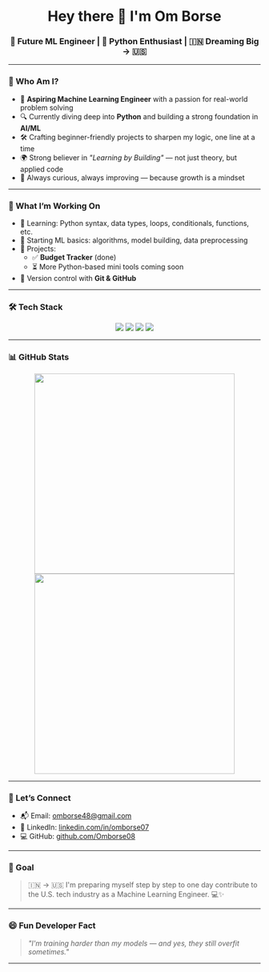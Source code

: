 <h1 align="center">Hey there 👋 I'm Om Borse</h1>
<h3 align="center">🌟 Future ML Engineer | 🐍 Python Enthusiast | 🇮🇳 Dreaming Big → 🇺🇸</h3>

---

### 🧠 Who Am I?

- 🎯 **Aspiring Machine Learning Engineer** with a passion for real-world problem solving
- 🔍 Currently diving deep into **Python** and building a strong foundation in **AI/ML**
- 🛠️ Crafting beginner-friendly projects to sharpen my logic, one line at a time
- 🌍 Strong believer in *"Learning by Building"* — not just theory, but applied code
- 🌱 Always curious, always improving — because growth is a mindset

---

### 🚀 What I’m Working On

- 📘 Learning: Python syntax, data types, loops, conditionals, functions, etc.
- 🤖 Starting ML basics: algorithms, model building, data preprocessing
- 🔨 Projects: 
  - ✅ **Budget Tracker** (done)
  - ⏳ More Python-based mini tools coming soon
- 🔄 Version control with **Git & GitHub**

---

### 🛠️ Tech Stack

<p align="center">
  <img src="https://img.shields.io/badge/-Python-000?style=for-the-badge&logo=python&logoColor=yellow">
  <img src="https://img.shields.io/badge/-Git-000?style=for-the-badge&logo=git&logoColor=orange">
  <img src="https://img.shields.io/badge/-GitHub-000?style=for-the-badge&logo=github&logoColor=white">
  <img src="https://img.shields.io/badge/-VS%20Code-000?style=for-the-badge&logo=visualstudiocode&logoColor=blue">
</p>

---

### 📊 GitHub Stats

<p align="center">
  <img src="https://github-readme-stats.vercel.app/api?username=Omborse08&show_icons=true&theme=default" width="400"/>
  <img src="https://github-readme-stats.vercel.app/api/top-langs/?username=Omborse08&layout=compact&theme=default" width="400"/>
</p>

---

### 🔗 Let’s Connect

- 📬 Email: [omborse48@gmail.com](mailto:omborse48@gmail.com)
- 💼 LinkedIn: [linkedin.com/in/omborse07](https://www.linkedin.com/in/omborse07/)
- 💻 GitHub: [github.com/Omborse08](https://github.com/Omborse08)

---

### 🎯 Goal

> 🇮🇳 → 🇺🇸 I'm preparing myself step by step to one day contribute to the U.S. tech industry as a Machine Learning Engineer. 💻✨

---

### 😄 Fun Developer Fact

> *"I'm training harder than my models — and yes, they still overfit sometimes."*

---

